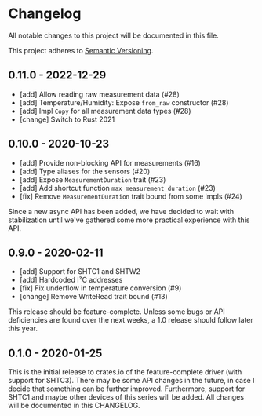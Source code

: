 # Changelog

All notable changes to this project will be documented in this file.

This project adheres to [Semantic Versioning](http://semver.org/spec/v2.0.0.html).


## 0.11.0 - 2022-12-29

- [add] Allow reading raw measurement data (#28)
- [add] Temperature/Humidity: Expose `from_raw` constructor (#28)
- [add] Impl `Copy` for all measurement data types (#28)
- [change] Switch to Rust 2021


## 0.10.0 - 2020-10-23

- [add] Provide non-blocking API for measurements (#16)
- [add] Type aliases for the sensors (#20)
- [add] Expose `MeasurementDuration` trait (#23)
- [add] Add shortcut function `max_measurement_duration` (#23)
- [fix] Remove `MeasurementDuration` trait bound from some impls (#24)

Since a new async API has been added, we have decided to wait with
stabilization until we've gathered some more practical experience with this
API.


## 0.9.0 - 2020-02-11

- [add] Support for SHTC1 and SHTW2
- [add] Hardcoded I²C addresses 
- [fix] Fix underflow in temperature conversion (#9)
- [change] Remove WriteRead trait bound (#13)

This release should be feature-complete. Unless some bugs or API deficiencies
are found over the next weeks, a 1.0 release should follow later this year.


## 0.1.0 - 2020-01-25

This is the initial release to crates.io of the feature-complete driver (with
support for SHTC3). There may be some API changes in the future, in case I
decide that something can be further improved. Furthermore, support for SHTC1
and maybe other devices of this series will be added. All changes will be
documented in this CHANGELOG.
